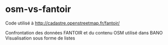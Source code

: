 osm-vs-fantoir
==============

Code utilisé à http://cadastre.openstreetmap.fr/fantoir/

Confrontation des données FANTOIR et du contenu OSM utilisé dans BANO
Visualisation sous forme de listes
